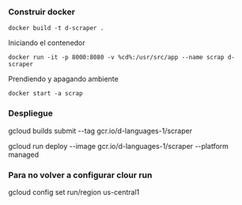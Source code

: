 ### Construir docker 


    docker build -t d-scraper .

Iniciando el contenedor

    docker run -it -p 8000:8080 -v %cd%:/usr/src/app --name scrap d-scraper

Prendiendo y apagando ambiente 

    docker start -a scrap


### Despliegue 



gcloud builds submit --tag gcr.io/d-languages-1/scraper


gcloud run deploy --image gcr.io/d-languages-1/scraper --platform managed


### Para no volver a configurar clour run 
gcloud config set run/region us-central1